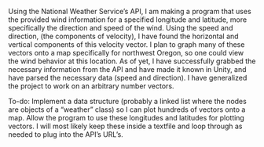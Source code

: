 Using the National Weather Service’s API, I am making a program that uses the provided wind information for a specified longitude and latitude, more specifically the direction and speed of the wind. Using the speed and direction, (the components of velocity), I have found the horizontal and vertical components of this velocity vector. I plan to graph many of these vectors onto a map specifically for northwest Oregon, so one could view the wind behavior at this location. As of yet, I have successfully grabbed the necessary information from the API and have made it known in Unity, and have parsed the necessary data (speed and direction). I have generalized the project to work on an arbitrary number vectors. 

To-do:
Implement a data structure (probably a linked list where the nodes are objects of a “weather” class) so I can plot hundreds of vectors onto a map.
Allow the program to use these longitudes and latitudes for plotting vectors. I will most likely keep these inside a textfile and loop through as needed to plug into the API’s URL’s.
